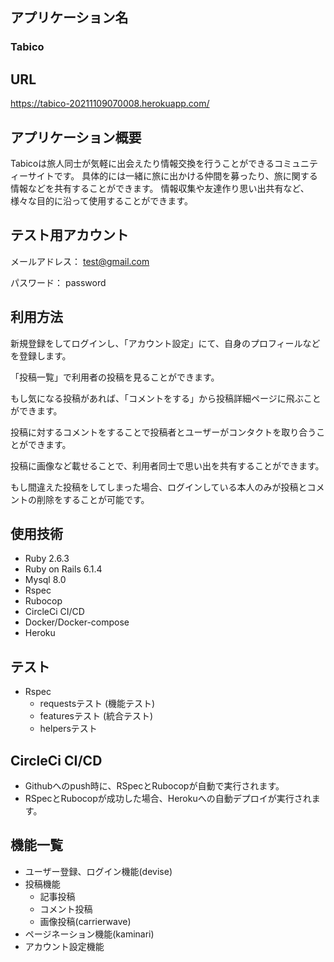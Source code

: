 ## アプリケーション名

### Tabico


## URL
https://tabico-20211109070008.herokuapp.com/

## アプリケーション概要
Tabicoは旅人同士が気軽に出会えたり情報交換を行うことができるコミュニティーサイトです。  具体的には一緒に旅に出かける仲間を募ったり、旅に関する情報などを共有することができます。  情報収集や友達作り思い出共有など、様々な目的に沿って使用することができます。

## テスト用アカウント
メールアドレス： test@gmail.com

パスワード： password

## 利用方法

新規登録をしてログインし、「アカウント設定」にて、自身のプロフィールなどを登録します。

「投稿一覧」で利用者の投稿を見ることができます。

もし気になる投稿があれば、「コメントをする」から投稿詳細ページに飛ぶことができます。

投稿に対するコメントをすることで投稿者とユーザーがコンタクトを取り合うことができます。

投稿に画像など載せることで、利用者同士で思い出を共有することができます。

もし間違えた投稿をしてしまった場合、ログインしている本人のみが投稿とコメントの削除をすることが可能です。

## 使用技術
- Ruby 2.6.3
- Ruby on Rails 6.1.4
- Mysql 8.0
- Rspec
- Rubocop
- CircleCi CI/CD
- Docker/Docker-compose
- Heroku

## テスト

- Rspec
    - requestsテスト (機能テスト) 
    - featuresテスト (統合テスト)
    - helpersテスト

## CircleCi CI/CD
- Githubへのpush時に、RSpecとRubocopが自動で実行されます。
- RSpecとRubocopが成功した場合、Herokuへの自動デプロイが実行されます。

## 機能一覧
- ユーザー登録、ログイン機能(devise)
- 投稿機能
  - 記事投稿
  - コメント投稿
  - 画像投稿(carrierwave)
- ページネーション機能(kaminari)
- アカウント設定機能
